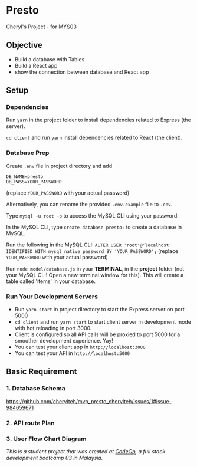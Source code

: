 # Presto
Cheryl's Project - for MYS03

## Objective
- Build a database with Tables
- Build a React app
- show the connection between database and React app

## Setup

### Dependencies

Run `yarn` in the project folder to install dependencies related to Express (the server).

`cd client` and run `yarn` install dependencies related to React (the client).

### Database Prep

Create `.env` file in project directory and add

```
DB_NAME=presto
DB_PASS=YOUR_PASSWORD
```
(replace `YOUR_PASSWORD` with your actual password)

Alternatively, you can rename the provided `.env.example` file to `.env`.

Type `mysql -u root -p` to access the MySQL CLI using your password.

In the MySQL CLI, type `create database presto;` to create a database in MySQL.

Run the following in the MySQL CLI: `ALTER USER 'root'@'localhost' IDENTIFIED WITH mysql_native_password BY 'YOUR_PASSWORD';` (replace `YOUR_PASSWORD` with your actual password)

Run `node model/database.js` in your **TERMINAL**, in the **project** folder (not your MySQL CLI! Open a new terminal window for this). This will create a table called 'items' in your database.

### Run Your Development Servers

- Run `yarn start` in project directory to start the Express server on port 5000
- `cd client` and run `yarn start` to start client server in development mode with hot reloading in port 3000.
- Client is configured so all API calls will be proxied to port 5000 for a smoother development experience. Yay!
- You can test your client app in `http://localhost:3000`
- You can test your API in `http://localhost:5000`

## Basic Requirement

### 1. Database Schema
https://github.com/cherylteh/mvp_presto_cherylteh/issues/1#issue-984659671

### 2. API route Plan


### 3. User Flow Chart Diagram


_This is a student project that was created at [CodeOp](http://codeop.tech), a full stack development bootcamp 03 in Malaysia._